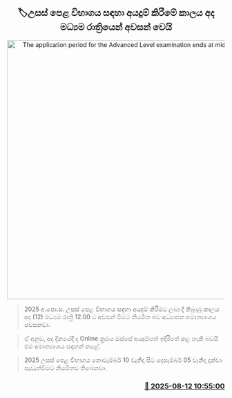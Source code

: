 <p align='center'><b><h2 align='center' title='The application period for the Advanced Level examination ends at midnight today'>🏷උසස් පෙළ විභාගය සඳහා අයදුම් කිරීමේ කාලය අද මධ්‍යම රාත්‍රියෙන් අවසන් වෙයි</h2></b></p>
<p align='center'><img src='https://helakuru.sgp1.cdn.digitaloceanspaces.com/esana/images/lib/al-exam-students[1].jpg' width='600' alt='The application period for the Advanced Level examination ends at midnight today'></p>

> 2025 අ.පො.ස. උසස් පෙළ විභාගය සඳහා අයදුම් කිරීමට ලබා දී තිබුණු කාලය අද (12) මධ්‍යම රාත්‍රි 12.00 ට අවසන් වීමට නියමිත බව අධ්‍යාපන අමාත්‍යාංශය පවසනවා.

> ඒ අනුව, අද දිනයේදී ද Online ක්‍රමය ඔස්සේ අයදුම්පත් ඉදිරිපත් කළ හැකි බවයි එම අමාත්‍යාංශය සඳහන් කළේ.

> 2025 උසස් පෙළ විභාගය නොවැම්බර් 10 වැනිදා සිට දෙසැම්බර් 05 වැනිදා දක්වා පැවැත්වීමට නියමිතව තිබෙනවා.



<h3 align='right'><a href='https://www.helakuru.lk/esana/p/112625/'>📅 2025-08-12 10:55:00</a></h3>
